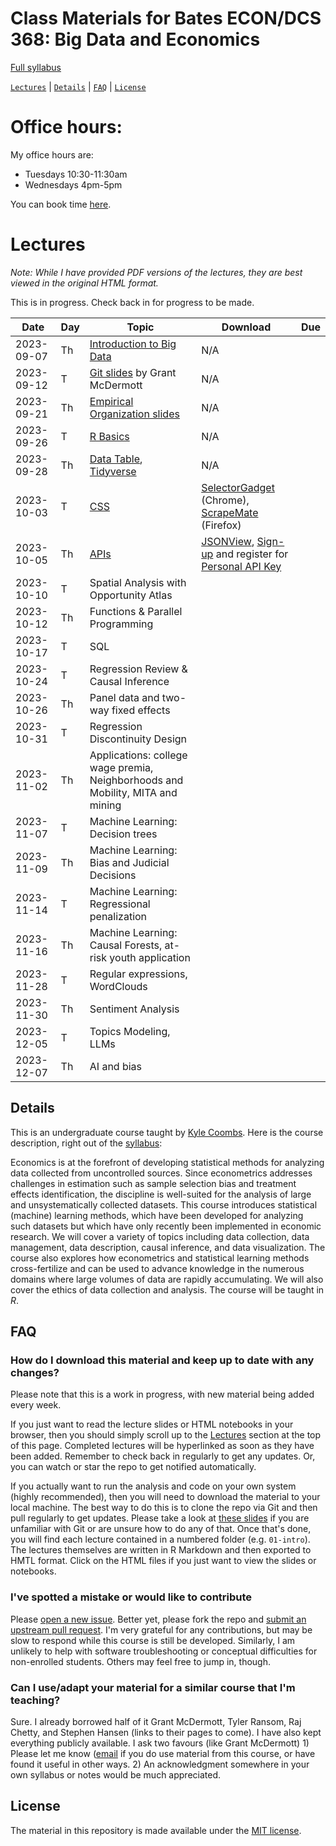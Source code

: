 # Class Materials for Bates ECON/DCS 368: Big Data and Economics

[Full syllabus](https://github.com/big-data-and-economics/big-data-class-materials/blob/main/syllabus/syllabus.pdf)

[`Lectures`](#lectures) | [`Details`](#details) |
[`FAQ`](#faq) | [`License`](#license)

# Office hours:
My office hours are: 
- Tuesdays 10:30-11:30am
- Wednesdays 4pm-5pm

You can book time [here](https://calendar.google.com/calendar/u/0/appointments/schedules/AcZssZ02UMZxGreYvp2MnVl5VkXrIQNOXpFuu6vOI-loXJZIJE141Ml4Qh05FCPbw73kVLUjSFCRhM61).

# Lectures 

*Note: While I have provided PDF versions of the lectures, they are best viewed 
in the original HTML format.*

This is in progress. Check back in for progress to be made. 

| Date | Day | Topic | Download | Due | 
|------|-----|-------|----------|-----|
| 2023-09-07  | Th | [Introduction to Big Data](https://raw.githack.com/big-data-and-economics/big-data-class-materials/main/lectures/01-intro/01-Intro.html) | N/A  |  |
| 2023-09-12  | T | [Git slides](https://raw.githack.com/big-data-and-economics/big-data-class-materials/main/lectures/02-git/02-Git.html#1) by Grant McDermott | N/A | |
| 2023-09-21  | Th | [Empirical Organization slides](https://raw.githack.com/big-data-and-economics/big-data-class-materials/main/lectures/02-empirical-workflow/02-empirical-workflow.html) | N/A | |
| 2023-09-26 | T | [R Basics](https://raw.githack.com/big-data-and-economics/big-data-class-materials/main/mcdermott/04/04-rlang.html) | N/A | |
| 2023-09-28 | Th | [Data Table](https://raw.githack.com/big-data-and-economics/big-data-class-materials/main/mcdermott/05-datatable/05-datatable.html), [Tidyverse](https://raw.githack.com/big-data-and-economics/big-data-class-materials/main/mcdermott/05-tidyverse/05-tidyverse.html) | N/A | |
| 2023-10-03 | T | [CSS](https://raw.githack.com/big-data-and-economics/big-data-class-materials/main/mcdermott/07-web-css/07-web-css.html) | [SelectorGadget](https://chrome.google.com/webstore/detail/selectorgadget/mhjhnkcfbdhnjickkkdbjoemdmbfginb) (Chrome), [ScrapeMate](https://addons.mozilla.org/en-US/firefox/addon/scrapemate/) (Firefox) | |
| 2023-10-05 | Th | [APIs](https://raw.githack.com/big-data-and-economics/big-data-class-materials/main/mcdermott/07-web-apis/07-web-apis.html) | [JSONView](https://jsonview.com/), [Sign-up](https://research.stlouisfed.org/useraccount/apikey) and register for [Personal API Key](https://research.stlouisfed.org/useraccount/apikey) | |
| 2023-10-10 | T | Spatial Analysis with Opportunity Atlas | | |
| 2023-10-12 | Th | Functions & Parallel Programming | | |
| 2023-10-17 | T | SQL | | |
| 2023-10-24 | T | Regression Review & Causal Inference | | |
| 2023-10-26 | Th | Panel data and two-way fixed effects | | |
| 2023-10-31 | T | Regression Discontinuity Design | | |
| 2023-11-02 | Th | Applications: college wage premia, Neighborhoods and Mobility, MITA and mining | | |
| 2023-11-07 | T | Machine Learning: Decision trees | | |
| 2023-11-09 | Th | Machine Learning: Bias and Judicial Decisions | | |
| 2023-11-14 | T | Machine Learning: Regressional penalization | | |
| 2023-11-16 | Th | Machine Learning: Causal Forests, at-risk youth application | | |
| 2023-11-28 | T | Regular expressions, WordClouds | | |
| 2023-11-30 | Th | Sentiment Analysis | | |
| 2023-12-05 | T | Topics Modeling, LLMs | | |
| 2023-12-07 | Th | AI and bias | | |



<!-- 2. Version control with Git(Hub) \[[**.html**](https://raw.githack.com/uo-ec607/lectures/master/02-git/02-Git.html) | [**.pdf**](https://raw.githack.com/uo-ec607/lectures/master/02-git/02-Git.pdf) | [**.Rmd**](https://raw.githack.com/uo-ec607/lectures/master/02-git/02-Git.Rmd)\]
3. Learning to love the shell \[[**.html**](https://raw.githack.com/uo-ec607/lectures/master/03-shell/03-shell.html) | [**.pdf**](https://raw.githack.com/uo-ec607/lectures/master/03-shell/03-shell.pdf) | [**.Rmd**](https://raw.githack.com/uo-ec607/lectures/master/03-shell/03-shell.Rmd)\]
4. R language basics \[[**.html**](https://raw.githack.com/uo-ec607/lectures/master/04-rlang/04-rlang.html) | [**.pdf**](https://raw.githack.com/uo-ec607/lectures/master/04-rlang/04-rlang.pdf) | [**.Rmd**](https://raw.githack.com/uo-ec607/lectures/master/04-rlang/04-rlang.Rmd)\]
5. Data wrangling & tidying
    - Tidyverse \[[**.html**](https://raw.githack.com/uo-ec607/lectures/master/05-tidyverse/05-tidyverse.html) | [**.pdf**](https://raw.githack.com/uo-ec607/lectures/master/05-tidyverse/05-tidyverse.pdf) | [**.Rmd**](https://raw.githack.com/uo-ec607/lectures/master/05-tidyverse/05-tidyverse.Rmd)\]
    - data.table \[[**.html**](https://raw.githack.com/uo-ec607/lectures/master/05-datatable/05-datatable.html) | [**.pdf**](https://raw.githack.com/uo-ec607/lectures/master/05-datatable/05-datatable.pdf) | [**.Rmd**](https://raw.githack.com/uo-ec607/lectures/master/05-datatable/05-datatable.Rmd)\]
6. Webscraping: (1) Server-side & CSS \[[**.html**](https://raw.githack.com/uo-ec607/lectures/master/06-web-css/06-web-css.html) | [**.pdf**](https://raw.githack.com/uo-ec607/lectures/master/06-web-css/06-web-css.pdf) | [**.Rmd**](https://raw.githack.com/uo-ec607/lectures/master/06-web-css/06-web-css.Rmd)\]
7. Webscraping: (2) Client-side & APIs \[[**.html**](https://raw.githack.com/uo-ec607/lectures/master/07-web-apis/07-web-apis.html) | [**.pdf**](https://raw.githack.com/uo-ec607/lectures/master/07-web-apis/07-web-apis.pdf) | [**.Rmd**](https://raw.githack.com/uo-ec607/lectures/master/07-web-apis/07-web-apis.Rmd)\]
8. Regression analysis in R \[[**.html**](https://raw.githack.com/uo-ec607/lectures/master/08-regression/08-regression.html) | [**.pdf**](https://raw.githack.com/uo-ec607/lectures/master/08-regression/08-regression.pdf) | [**.Rmd**](https://raw.githack.com/uo-ec607/lectures/master/08-regression/08-regression.Rmd)\]
9. Spatial analysis in R \[[**.html**](https://raw.githack.com/uo-ec607/lectures/master/09-spatial/09-spatial.html) | [**.pdf**](https://raw.githack.com/uo-ec607/lectures/master/09-spatial/09-spatial.pdf) | [**.Rmd**](https://raw.githack.com/uo-ec607/lectures/master/09-spatial/09-spatial.Rmd)\] 
    - Rasters (bonus) \[[**.html**](https://raw.githack.com/uo-ec607/lectures/master/09a-spatial-rasters/09a-spatial-rasters.html) | [**.pdf**](https://raw.githack.com/uo-ec607/lectures/master/09a-spatial-rasters/09a-spatial-rasters.pdf) | [**.Rmd**](https://raw.githack.com/uo-ec607/lectures/master/09a-spatial-rasters/09a-spatial-rasters.Rmd)\]
10. Functions in R: (1) Introductory concepts \[[**.html**](https://raw.githack.com/uo-ec607/lectures/master/10-funcs-intro/10-funcs-intro.html) | [[**.pdf**](https://raw.githack.com/uo-ec607/lectures/master/10-funcs-intro/10-funcs-intro.pdf) | [[**.Rmd**](https://raw.githack.com/uo-ec607/lectures/master/10-funcs-intro/10-funcs-intro.Rmd)\]
11. Functions in R: (2) Advanced concepts \[[**.html**](https://raw.githack.com/uo-ec607/lectures/master/11-funcs-adv/11-funcs-adv.html) | [**.pdf**](https://raw.githack.com/uo-ec607/lectures/master/11-funcs-adv/11-funcs-adv.pdf) | [**.Rmd**](https://raw.githack.com/uo-ec607/lectures/master/11-funcs-adv/11-funcs-adv.Rmd)\]
12. Parallel programming \[[**.html**](https://raw.githack.com/uo-ec607/lectures/master/12-parallel/12-parallel.html) | [**.pdf**](https://raw.githack.com/uo-ec607/lectures/master/12-parallel/12-parallel.pdf) | [**.Rmd**](https://raw.githack.com/uo-ec607/lectures/master/12-parallel/12-parallel.Rmd)\]
13. Docker \[[**.html**](https://raw.githack.com/uo-ec607/lectures/master/13-docker/13-docker.html) | [**.pdf**](https://raw.githack.com/uo-ec607/lectures/master/13-docker/13-docker.pdf) | [**.Rmd**](https://raw.githack.com/uo-ec607/lectures/master/13-docker/13-docker.Rmd)\]
14. Google Compute Engine 
    - Part 1 \[[**.html**](https://raw.githack.com/uo-ec607/lectures/master/14-gce-i/14-gce-i.html) | [**.pdf**](https://raw.githack.com/uo-ec607/lectures/master/14-gce-i/14-gce-i.pdf) | [**.Rmd**](https://raw.githack.com/uo-ec607/lectures/master/14-gce-i/14-gce-i.Rmd)\]
    - Part 2 \[[**.html**](https://raw.githack.com/uo-ec607/lectures/master/14-gce-ii/14-gce-ii.html) | [**.pdf**](https://raw.githack.com/uo-ec607/lectures/master/14-gce-ii/14-gce-ii.pdf) | [**.Rmd**](https://raw.githack.com/uo-ec607/lectures/master/14-gce-ii/14-gce-ii.Rmd)\]
15. HPC (UO Talapas cluster) \[[**Guest lecture**](https://docs.google.com/presentation/d/146u3W0J0ytGYBq7MZBOoE6wdbkEUrMIV-Fg5N3Cnsls/edit?usp=sharing)\]
16. Databases \[[**.html**](https://raw.githack.com/uo-ec607/lectures/master/16-databases/16-databases.html) | [**.pdf**](https://raw.githack.com/uo-ec607/lectures/master/16-databases/16-databases.pdf) | [**.Rmd**](https://raw.githack.com/uo-ec607/lectures/master/16-databases/16-databases.Rmd)\]
17. Spark \[[**.html**](https://raw.githack.com/uo-ec607/lectures/master/17-spark/17-spark.html) | [**.pdf**](https://raw.githack.com/uo-ec607/lectures/master/17-spark/17-spark.pdf) | [**.Rmd**](https://raw.githack.com/uo-ec607/lectures/master/17-spark/17-spark.Rmd)\]
18. Machine learning
19. Workflow & project management -->

## Details

This is an undergraduate course taught by [Kyle Coombs](https://kylecoombs.com/). Here is the course description, right out of the [syllabus](https://github.com/big-data-and-economics/big-data-class-materials/blob/main/syllabus/syllabus.pdf):

Economics is at the forefront of developing statistical methods for analyzing data collected from uncontrolled sources. Since econometrics addresses challenges in estimation such as sample selection bias and treatment effects identification, the discipline is well-suited for the analysis of large and unsystematically collected datasets. This course introduces statistical (machine) learning methods, which have been developed for analyzing such datasets but which have only recently been implemented in economic research. We will cover a variety of topics including data collection, data management, data description, causal inference, and data visualization.  The course also explores how econometrics and statistical learning methods cross-fertilize and can be used to advance knowledge in the numerous domains where large volumes of data are rapidly accumulating. We will also cover the ethics of data collection and analysis. The course will be taught in *R*. 

## FAQ

### How do I download this material and keep up to date with any changes?

Please note that this is a work in progress, with new material being added every week. 

If you just want to read the lecture slides or HTML notebooks in your browser, then you should simply scroll up to the [Lectures](#lectures) section at the top of this page. Completed lectures will be hyperlinked as soon as they have been added. Remember to check back in regularly to get any updates. Or, you can watch or star the repo to get notified automatically.

If you actually want to run the analysis and code on your own system (highly recommended), then you will need to download the material to your local machine. The best way to do this is to clone the repo via Git and then pull regularly to get updates. Please take a look at [these slides](https://raw.githack.com/uo-ec607/lectures/main/02-git/02-git.html) if you are unfamiliar with Git or are unsure how to do any of that. Once that's done, you will find each lecture contained in a numbered folder (e.g. `01-intro`). The lectures themselves are written in R Markdown and then exported to HMTL format. Click on the HTML files if you just want to view the slides or notebooks.

### I've spotted a mistake or would like to contribute

Please [open a new issue](https://help.github.com/articles/creating-an-issue/). Better yet, please fork the repo and [submit an upstream pull request](https://help.github.com/articles/creating-a-pull-request-from-a-fork/). I'm very grateful for any contributions, but may be slow to respond while this course is still be developed. Similarly, I am unlikely to help with software troubleshooting or conceptual difficulties for non-enrolled students. Others may feel free to jump in, though.

### Can I use/adapt your material for a similar course that I'm teaching?

Sure. I already borrowed half of it Grant McDermott, Tyler Ransom, Raj Chetty, and Stephen Hansen (links to their pages to come). I have also kept everything publicly available. I ask two favours (like Grant McDermott) 1) Please let me know ([email](mailto:kcoombs@bates.edu) if you do use material from this course, or have found it useful in other ways. 2) An acknowledgment somewhere in your own syllabus or notes would be much appreciated.

## License

The material in this repository is made available under the [MIT license](http://opensource.org/licenses/mit-license.php). 